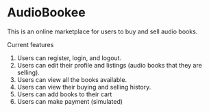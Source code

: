 # AudioBookee

This is an online marketplace for users to buy and sell audio books.

Current features
1. Users can register, login, and logout.
2. Users can edit their profile and listings (audio books that they are selling).
3. Users can view all the books available.
4. Users can view their buying and selling history.
5. Users can add books to their cart
6. Users can make payment (simulated)



